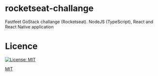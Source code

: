# rocketseat-challange

Fastfeet GoStack challange (Rocketseat). NodeJS (TypeScript), React and React Native application

# Licence

[![License: MIT](https://img.shields.io/badge/License-MIT-yellow.svg)](https://opensource.org/licenses/MIT)

[MIT](https://github.com/pedroamaral91/rocketseat-challange/blob/master/LICENSE)
